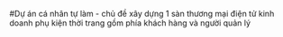 #Dự án cá nhân tự làm - chủ đề xây dựng 1 sàn thương mại điện tử kinh doanh phụ kiện thời trang gồm phía khách hàng và người quản lý
